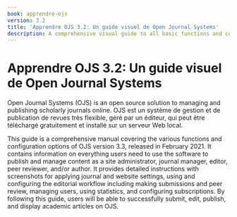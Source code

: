 ```yaml
---
book: apprendre-ojs
version: 3.2
title: 'Apprendre OJS 3.2: Un guide visuel de Open Journal Systems'
description: A comprehensive visual guide to all basic functions and configurations related to publishing scholarly articles in Open Journal Systems (OJS).
---
```


# Apprendre OJS 3.2: Un guide visuel de Open Journal Systems

Open Journal Systems (OJS) is an open source solution to managing and publishing scholarly journals online. OJS est un système de gestion et de publication de revues très flexible, géré par un éditeur, qui peut être téléchargé gratuitement et installé sur un serveur Web local.

This guide is a comprehensive manual covering the various functions and configuration options of OJS version 3.3, released in February 2021. It contains information on everything users need to use the software to publish and manage content as a site administrator, journal manager, editor, peer reviewer, and/or author. It provides detailed instructions with screenshots for applying journal and website settings, using and configuring the editorial workflow including making submissions and peer review, managing users, using statistics, and configuring subscriptions. By following this guide, users will be able to successfully submit, edit, publish, and display academic articles on OJS.
